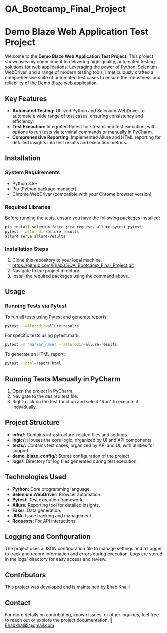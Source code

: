 # QA_Bootcamp_Final_Project
# Demo Blaze Web Application Test Project

Welcome to the **Demo Blaze Web Application Test Project**! This project showcases my commitment to delivering high-quality, automated testing solutions for web applications. Leveraging the power of Python, Selenium WebDriver, and a range of modern testing tools, I meticulously crafted a comprehensive suite of automated test cases to ensure the robustness and reliability of the Demo Blaze web application.

## Key Features

- **Automated Testing:** Utilized Python and Selenium WebDriver to automate a wide range of test cases, ensuring consistency and efficiency.
- **Test Execution:** Integrated Pytest for streamlined test execution, with options to run tests via terminal commands or manually in PyCharm.
- **Comprehensive Reporting:** Implemented Allure and HTML reporting for detailed insights into test results and execution metrics.


## Installation

### System Requirements

- Python 3.8+
- Pip (Python package manager)
- Chrome WebDriver (compatible with your Chrome browser version)

### Required Libraries

Before running the tests, ensure you have the following packages installed:

```bash
pip install selenium faker jira requests allure-pytest pytest
pytest --alluredir=allure-results
allure serve allure-results
```

### Installation Steps

1. Clone this repository to your local machine. https://github.com/Ehab05/QA_Bootcamp_Final_Project.git
2. Navigate to the project directory.
3. Install the required packages using the command above.

## Usage

### Running Tests via Pytest

To run all tests using Pytest and generate reports:

```bash
pytest --alluredir=allure-results
```

For specific tests using pytest.mark:

```bash
pytest -m "marker_name" --alluredir=allure-results
```

To generate an HTML report:

```bash
pytest --html=report.html
```

## Running Tests Manually in PyCharm
1. Open the project in PyCharm.
2. Navigate to the desired test file.
3. Right-click on the test function and select "Run" to execute it individually.

## Project Structure
- **infra/:** Contains infrastructure-related files and settings.
- **logic/:** Houses the core logic, organized by UI and API components.
- **tests/:** Contains test cases, organized by API and UI, with utilities for support.
- **demo_blaze_config/:** Stores configuration of the project.
- **logs/:** Directory for log files generated during test execution.

## Technologies Used
- **Python:** Core programming language.
- **Selenium WebDriver:** Browser automation.
- **Pytest:** Test execution framework.
- **Allure:** Reporting tool for detailed insights.
- **Faker:** Data generation.
- **JIRA:** Issue tracking and management.
- **Requests:** For API interactions.

## Logging and Configuration

The project uses a JSON configuration file to manage settings and a Logger to track and record 
information and errors during execution. Logs are stored in the logs/ directory for easy access and review.

## Contributors
This project was developed and is maintained by Ehab Khalil

## Contact
For more details on contributing, known issues, or other inquiries, feel free to reach out or explore the project documentation.
🔗 Ehabkhalil5@gmail.com